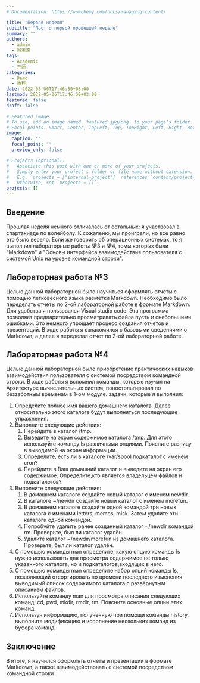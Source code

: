 ```yaml
---
# Documentation: https://wowchemy.com/docs/managing-content/

title: "Первая неделя"
subtitle: "Пост о первой прошедшей неделе"
summary: ""
authors: 
  - admin
  - 吳恩達
tags:
  - Academic
  - 开源
categories:
  - Demo
  - 教程
date: 2022-05-06T17:46:50+03:00
lastmod: 2022-05-06T17:46:50+03:00
featured: false
draft: false

# Featured image
# To use, add an image named `featured.jpg/png` to your page's folder.
# Focal points: Smart, Center, TopLeft, Top, TopRight, Left, Right, BottomLeft, Bottom, BottomRight.
image:
  caption: ""
  focal_point: ""
  preview_only: false

# Projects (optional).
#   Associate this post with one or more of your projects.
#   Simply enter your project's folder or file name without extension.
#   E.g. `projects = ["internal-project"]` references `content/project/deep-learning/index.md`.
#   Otherwise, set `projects = []`.
projects: []
---
```


## Введение

Прошлая неделя немного отличалась от остальных: я участвовал в спартакиаде по волейболу. К сожаленю, мы проиграли, но все равно это было весело. Если же говорить об операционных системах, то я выполнил лабораторные работы №3 и №4, темы которых были "Markdown" и "Основы интерфейса взаимодействия пользователя с системой Unix на уровне командной строки".

## Лабораторная работа №3

Целью данной лабораторной было научиться оформлять отчёты с помощью легковесного языка разметки Markdown. Необходимо было переделать отчеты по 2-ой лабораторной работе в формате Markdown. Для удобства я пользовался Visual studio code. Эта программа позволяет предварительно просматривать файла пусть и снебольшими ошибками. Это немного упрощает процесс создания отчетов и презентаций. 
В ходе работы я ознакомился с базовыми сведениями о Markdown, а далее я переделал отчет по 2-ой лабораторной работе.

## Лабораторная работа №4

Целью данной лабораторной было приобретение практических навыков взаимодействия пользователя с системой посредством командной строки. В ходе работы я вспомнил команды, которые изучал на Архитектуре вычислительных систем, поностольгировал по беззаботным временам в 1-ом модуле. задачи, которые я выполнил:

1. Определите полное имя вашего домашнего каталога. Далее относительно этого каталога будут выполняться последующие упражнения.
2. Выполните следующие действия:
    1. Перейдите в каталог /tmp.
    2. Выведите на экран содержимое каталога /tmp. Для этого используйте команду ls
    различными опциями. Поясните разницу в выводимой на экран информации.
    3. Определите, есть ли в каталоге /var/spool подкаталог с именем cron?
    4. Перейдите в Ваш домашний каталог и выведите на экран его содержимое. Определите,кто является владельцем файлов и подкаталогов?
3. Выполните следующие действия:
    1. В домашнем каталоге создайте новый каталог с именем newdir.
    2. В каталоге ~/newdir создайте новый каталог с именем morefun.
    3. В домашнем каталоге создайте одной командой три новых каталога с именами
    letters, memos, misk. Затем удалите эти каталоги одной командой.
    4. Попробуйте удалить ранее созданный каталог ~/newdir командой rm. Проверьте,
    был ли каталог удалён.
    5. Удалите каталог ~/newdir/morefun из домашнего каталога. Проверьте, был ли
каталог удалён.
4. С помощью команды man определите, какую опцию команды ls нужно использовать для просмотра содержимое не только указанного каталога, но и подкаталогов,входящих в него.
5. С помощью команды man определите набор опций команды ls, позволяющий отсортировать по времени последнего изменения выводимый список содержимого каталога
с развёрнутым описанием файлов.
6. Используйте команду man для просмотра описания следующих команд: cd, pwd, mkdir,
rmdir, rm. Поясните основные опции этих команд.
7. Используя информацию, полученную при помощи команды history, выполните модификацию и исполнение нескольких команд из буфера команд.

## Заключение

В итоге, я научился оформлять отчеты и презентации в формате Markdown, а также взаимодействовать с системой посредством командной строки
